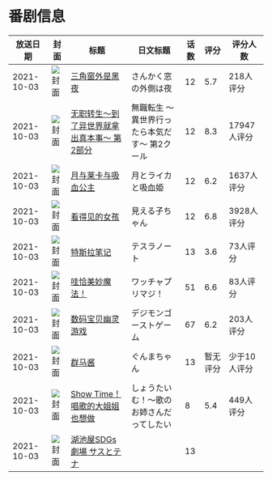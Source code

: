 # 番剧信息

|放送日期|封面|标题|日文标题|话数|评分|评分人数|
|---|---|---|---|---|---|---|
|2021-10-03|![封面](https://lain.bgm.tv/pic/cover/c/8f/05/309792_J92Tw.jpg)|[三角窗外是黑夜](https://bangumi.tv/subject/309792)|さんかく窓の外側は夜|12|5.7|218人评分|
|2021-10-03|![封面](https://lain.bgm.tv/pic/cover/c/60/4d/325585_tfU01.jpg)|[无职转生～到了异世界就拿出真本事～ 第2部分](https://bangumi.tv/subject/325585)|無職転生 ～異世界行ったら本気だす～ 第2クール|12|8.3|17947人评分|
|2021-10-03|![封面](https://lain.bgm.tv/pic/cover/c/eb/d9/330918_bDbb1.jpg)|[月与莱卡与吸血公主](https://bangumi.tv/subject/330918)|月とライカと吸血姫|12|6.2|1637人评分|
|2021-10-03|![封面](https://lain.bgm.tv/pic/cover/c/bc/6b/330973_HpbMw.jpg)|[看得见的女孩](https://bangumi.tv/subject/330973)|見える子ちゃん|12|6.8|3928人评分|
|2021-10-03|![封面](https://lain.bgm.tv/pic/cover/c/28/cb/332467_1e6Bm.jpg)|[特斯拉笔记](https://bangumi.tv/subject/332467)|テスラノート|13|3.6|73人评分|
|2021-10-03|![封面](https://lain.bgm.tv/pic/cover/c/4d/26/339904_z33g2.jpg)|[哇恰美妙魔法！](https://bangumi.tv/subject/339904)|ワッチャプリマジ！|51|6.6|83人评分|
|2021-10-03|![封面](https://lain.bgm.tv/pic/cover/c/52/45/340822_6ytQ9.jpg)|[数码宝贝幽灵游戏](https://bangumi.tv/subject/340822)|デジモンゴーストゲーム|67|6.2|203人评分|
|2021-10-03|![封面](https://lain.bgm.tv/pic/cover/c/83/cf/341168_r2Lls.jpg)|[群马酱](https://bangumi.tv/subject/341168)|ぐんまちゃん|13|暂无评分|少于10人评分|
|2021-10-03|![封面](https://bangumi.tv/img/no_icon_subject.png)|[Show Time！唱歌的大姐姐也想做](https://bangumi.tv/subject/345771)|しょうたいむ！～歌のお姉さんだってしたい|8|5.4|449人评分|
|2021-10-03|![封面](https://lain.bgm.tv/pic/cover/c/d3/57/402212_4714c.jpg)|[湖池屋SDGs劇場 サスとテナ](https://bangumi.tv/subject/402212)||13|||
